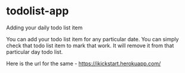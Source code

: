 # todolist-app
Adding your daily todo list item

You can add your todo list item for any particular date. You can simply check that todo list item to mark that work. It will remove it from that particular
day todo list.

Here is the url for the same - https://ikickstart.herokuapp.com/
